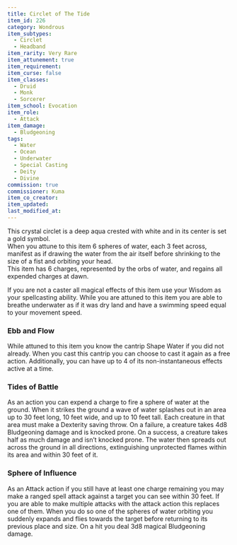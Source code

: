 ```yaml
---
title: Circlet of The Tide
item_id: 226
category: Wondrous
item_subtypes: 
  - Circlet
  - Headband
item_rarity: Very Rare
item_attunement: true
item_requirement: 
item_curse: false
item_classes: 
  - Druid
  - Monk
  - Sorcerer
item_school: Evocation
item_role: 
  - Attack
item_damage: 
  - Bludgeoning
tags:
  - Water
  - Ocean
  - Underwater
  - Special Casting
  - Deity
  - Divine
commission: true
commissioner: Kuma
item_co_creator: 
item_updated: 
last_modified_at: 
---
```


This crystal circlet is a deep aqua crested with white and in its center is set a gold symbol.  
When you attune to this item 6 spheres of water, each 3 feet across, manifest as if drawing the water from the air itself before shrinking to the size of a fist and orbiting your head.  
This item has 6 charges, represented by the orbs of water, and regains all expended charges at dawn.

If you are not a caster all magical effects of this item use your Wisdom as your spellcasting ability. While you are attuned to this item you are able to breathe underwater as if it was dry land and have a swimming speed equal to your movement speed.

<!--excerpt-->
### Ebb and Flow
While attuned to this item you know the cantrip <magic-spell>Shape Water</magic-spell> if you did not already. When you cast this cantrip you can choose to cast it again as a free action. Additionally, you can have up to 4 of its non-instantaneous effects active at a time.

### Tides of Battle
As an action you can expend a charge to fire a sphere of water at the ground. When it strikes the ground a wave of water splashes out in an area up to 30 feet long, 10 feet wide, and up to 10 feet tall. Each creature in that area must make a Dexterity saving throw. On a failure, a creature takes 4d8 Bludgeoning damage and is knocked prone. On a success, a creature takes half as much damage and isn’t knocked prone. The water then spreads out across the ground in all directions, extinguishing unprotected flames within its area and within 30 feet of it.

### Sphere of Influence
As an Attack action if you still have at least one charge remaining you may make a ranged spell attack against a target you can see within 30 feet. If you are able to make multiple attacks with the attack action this replaces one of them. When you do so one of the spheres of water orbiting you suddenly expands and flies towards the target before returning to its previous place and size. On a hit you deal 3d8 magical Bludgeoning damage.
